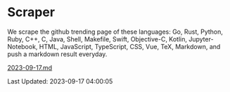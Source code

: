 # Scraper

We scrape the github trending page of these languages: Go, Rust, Python, Ruby, C++, C, Java, Shell, Makefile, Swift, Objective-C, Kotlin, Jupyter-Notebook, HTML, JavaScript, TypeScript, CSS, Vue, TeX, Markdown, and push a markdown result everyday.

[2023-09-17.md](https://github.com/yangwenmai/github-trending-backup/blob/master/2023-09-17.md)

Last Updated: 2023-09-17 04:00:05